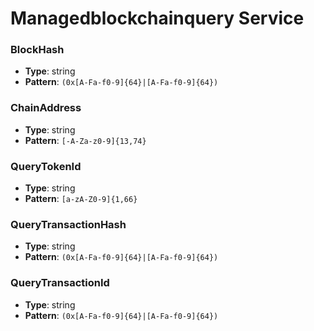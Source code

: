 # Managedblockchainquery Service

### BlockHash
- **Type**: string
- **Pattern**: `(0x[A-Fa-f0-9]{64}|[A-Fa-f0-9]{64})`

### ChainAddress
- **Type**: string
- **Pattern**: `[-A-Za-z0-9]{13,74}`

### QueryTokenId
- **Type**: string
- **Pattern**: `[a-zA-Z0-9]{1,66}`

### QueryTransactionHash
- **Type**: string
- **Pattern**: `(0x[A-Fa-f0-9]{64}|[A-Fa-f0-9]{64})`

### QueryTransactionId
- **Type**: string
- **Pattern**: `(0x[A-Fa-f0-9]{64}|[A-Fa-f0-9]{64})`

